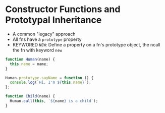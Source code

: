 # Constructor Functions and Prototypal Inheritance

- A common "legacy" approach
- All fns have a `prototype` property
- KEYWORED `NEW`: Define a property on a fn's prototype object, the ncall the fn with keyword `new`

```js
function Human(name) {
  this.name = name;
}

Human.prototype.sayName = function () {
  console.log(`Hi, I'm ${this.name}`);
};

function Child(name) {
  Human.call(this, `${name} is a child`);
}
```

